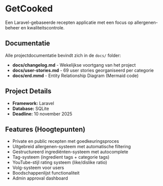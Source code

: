 # GetCooked

Een Laravel-gebaseerde recepten applicatie met een focus op allergenen-beheer en kwaliteitscontrole.

## Documentatie

Alle projectdocumentatie bevindt zich in de `docs/` folder:

- **docs/changelog.md** - Wekelijkse voortgang van het project
- **docs/user-stories.md** - 69 user stories georganiseerd per categorie
- **docs/erd.mmd** - Entity Relationship Diagram (Mermaid code)

## Project Details

- **Framework:** Laravel
- **Database:** SQLite
- **Deadline:** 10 november 2025

## Features (Hoogtepunten)

- Private en public recepten met goedkeuringsproces
- Uitgebreid allergenen-systeem met automatische filtering
- Gestructureerd ingrediënten-systeem met autocomplete
- Tag-systeem (ingredient tags + categorie tags)
- YouTube-stijl rating systeem (like/dislike ratio)
- Volg-systeem voor users
- Boodschappenlijst functionaliteit
- Admin approval dashboard

